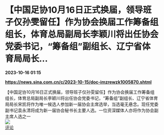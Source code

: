 # 【中国足协10月16日正式换届，领导班子仅孙雯留任】作为协会换届工作筹备组组长，体育总局副局长李颖川将出任协会党委书记，“筹备组”副组长、辽宁省体育局局长...

**2023-10-16 01:15**

**https://news.sina.com.cn/c/2023-10-15/doc-imzrewzk1005870.shtml**

【中国足协10月16日正式换届，领导班子仅孙雯留任】作为协会换届工作筹备组组长，体育总局副局长李颖川将出任协会党委书记，“筹备组”副组长、辽宁省体育局局长宋凯将作为唯一候选人参加新一届协会主席选举，当选毫无悬念。现任党委副书记袁永清将成为新一届协会秘书长主要人选。一位资深媒体人亦将作为协会副主席人选之一  
![](https://img3.chouti.com/CHOUTI_231015_28FC26004D704942AE5E93E045AB263E.jpg)  
[评论](https://m.chouti.com/link/40298194)